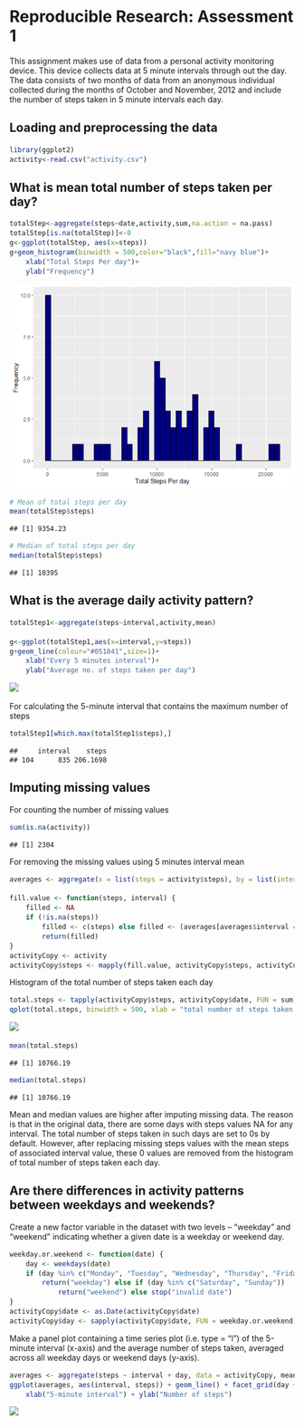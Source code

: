 Reproducible Research: Assessment 1
===================================

This assignment makes use of data from a personal activity monitoring
device. This device collects data at 5 minute intervals through out the
day. The data consists of two months of data from an anonymous
individual collected during the months of October and November, 2012 and
include the number of steps taken in 5 minute intervals each day.

Loading and preprocessing the data
----------------------------------

``` r
library(ggplot2)
activity<-read.csv("activity.csv")
```

What is mean total number of steps taken per day?
-------------------------------------------------

``` r
totalStep<-aggregate(steps~date,activity,sum,na.action = na.pass)
totalStep[is.na(totalStep)]<-0
g<-ggplot(totalStep, aes(x=steps))
g+geom_histogram(binwidth = 500,color="black",fill="navy blue")+
    xlab("Total Steps Per day")+
    ylab("Frequency")
```

![](unnamed-chunk-2-1.png)

``` r
# Mean of total steps per day
mean(totalStep$steps)
```

    ## [1] 9354.23

``` r
# Median of total steps per day
median(totalStep$steps)
```

    ## [1] 10395

What is the average daily activity pattern?
-------------------------------------------

``` r
totalStep1<-aggregate(steps~interval,activity,mean)

g<-ggplot(totalStep1,aes(x=interval,y=steps))
g+geom_line(colour="#051841",size=1)+
    xlab("Every 5 minutes interval")+
    ylab("Average no. of steps taken per day")
```

![](PA1_template_files/figure-markdown_github/unnamed-chunk-3-1.png)

For calculating the 5-minute interval that contains the maximum number
of steps

``` r
totalStep1[which.max(totalStep1$steps),]
```

    ##     interval    steps
    ## 104      835 206.1698

Imputing missing values
-----------------------

For counting the number of missing values

``` r
sum(is.na(activity))
```

    ## [1] 2304

For removing the missing values using 5 minutes interval mean

``` r
averages <- aggregate(x = list(steps = activity$steps), by = list(interval = activity$interval),FUN = mean, na.rm = TRUE)

fill.value <- function(steps, interval) {
    filled <- NA
    if (!is.na(steps)) 
        filled <- c(steps) else filled <- (averages[averages$interval == interval, "steps"])
        return(filled)
}
activityCopy <- activity
activityCopy$steps <- mapply(fill.value, activityCopy$steps, activityCopy$interval)
```

Histogram of the total number of steps taken each day

``` r
total.steps <- tapply(activityCopy$steps, activityCopy$date, FUN = sum)
qplot(total.steps, binwidth = 500, xlab = "total number of steps taken each day")
```

![](PA1_template_files/figure-markdown_github/unnamed-chunk-7-1.png)

``` r
mean(total.steps)
```

    ## [1] 10766.19

``` r
median(total.steps)
```

    ## [1] 10766.19

Mean and median values are higher after imputing missing data. The
reason is that in the original data, there are some days with steps
values NA for any interval. The total number of steps taken in such days
are set to 0s by default. However, after replacing missing steps values
with the mean steps of associated interval value, these 0 values are
removed from the histogram of total number of steps taken each day.

Are there differences in activity patterns between weekdays and weekends?
-------------------------------------------------------------------------

Create a new factor variable in the dataset with two levels – “weekday”
and “weekend” indicating whether a given date is a weekday or weekend
day.

``` r
weekday.or.weekend <- function(date) {
    day <- weekdays(date)
    if (day %in% c("Monday", "Tuesday", "Wednesday", "Thursday", "Friday")) 
        return("weekday") else if (day %in% c("Saturday", "Sunday")) 
            return("weekend") else stop("invalid date")
}
activityCopy$date <- as.Date(activityCopy$date)
activityCopy$day <- sapply(activityCopy$date, FUN = weekday.or.weekend)
```

Make a panel plot containing a time series plot (i.e. type = “l”) of the
5-minute interval (x-axis) and the average number of steps taken,
averaged across all weekday days or weekend days (y-axis).

``` r
averages <- aggregate(steps ~ interval + day, data = activityCopy, mean)
ggplot(averages, aes(interval, steps)) + geom_line() + facet_grid(day ~ .) + 
    xlab("5-minute interval") + ylab("Number of steps")
```

![](PA1_template_files/figure-markdown_github/unnamed-chunk-9-1.png)
